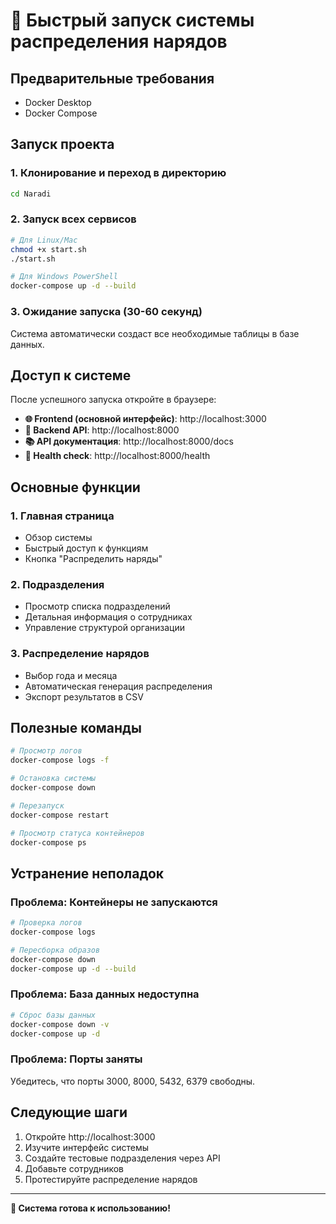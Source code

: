 # 🚀 Быстрый запуск системы распределения нарядов

## Предварительные требования
- Docker Desktop
- Docker Compose

## Запуск проекта

### 1. Клонирование и переход в директорию
```bash
cd Naradi
```

### 2. Запуск всех сервисов
```bash
# Для Linux/Mac
chmod +x start.sh
./start.sh

# Для Windows PowerShell
docker-compose up -d --build
```

### 3. Ожидание запуска (30-60 секунд)
Система автоматически создаст все необходимые таблицы в базе данных.

## Доступ к системе

После успешного запуска откройте в браузере:

- **🌐 Frontend (основной интерфейс)**: http://localhost:3000
- **🔧 Backend API**: http://localhost:8000
- **📚 API документация**: http://localhost:8000/docs
- **💚 Health check**: http://localhost:8000/health

## Основные функции

### 1. Главная страница
- Обзор системы
- Быстрый доступ к функциям
- Кнопка "Распределить наряды"

### 2. Подразделения
- Просмотр списка подразделений
- Детальная информация о сотрудниках
- Управление структурой организации

### 3. Распределение нарядов
- Выбор года и месяца
- Автоматическая генерация распределения
- Экспорт результатов в CSV

## Полезные команды

```bash
# Просмотр логов
docker-compose logs -f

# Остановка системы
docker-compose down

# Перезапуск
docker-compose restart

# Просмотр статуса контейнеров
docker-compose ps
```

## Устранение неполадок

### Проблема: Контейнеры не запускаются
```bash
# Проверка логов
docker-compose logs

# Пересборка образов
docker-compose down
docker-compose up -d --build
```

### Проблема: База данных недоступна
```bash
# Сброс базы данных
docker-compose down -v
docker-compose up -d
```

### Проблема: Порты заняты
Убедитесь, что порты 3000, 8000, 5432, 6379 свободны.

## Следующие шаги

1. Откройте http://localhost:3000
2. Изучите интерфейс системы
3. Создайте тестовые подразделения через API
4. Добавьте сотрудников
5. Протестируйте распределение нарядов

---

**🎉 Система готова к использованию!** 